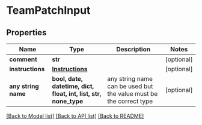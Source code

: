 # TeamPatchInput


## Properties
Name | Type | Description | Notes
------------ | ------------- | ------------- | -------------
**comment** | **str** |  | [optional] 
**instructions** | [**Instructions**](Instructions.md) |  | [optional] 
**any string name** | **bool, date, datetime, dict, float, int, list, str, none_type** | any string name can be used but the value must be the correct type | [optional]

[[Back to Model list]](../README.md#documentation-for-models) [[Back to API list]](../README.md#documentation-for-api-endpoints) [[Back to README]](../README.md)


